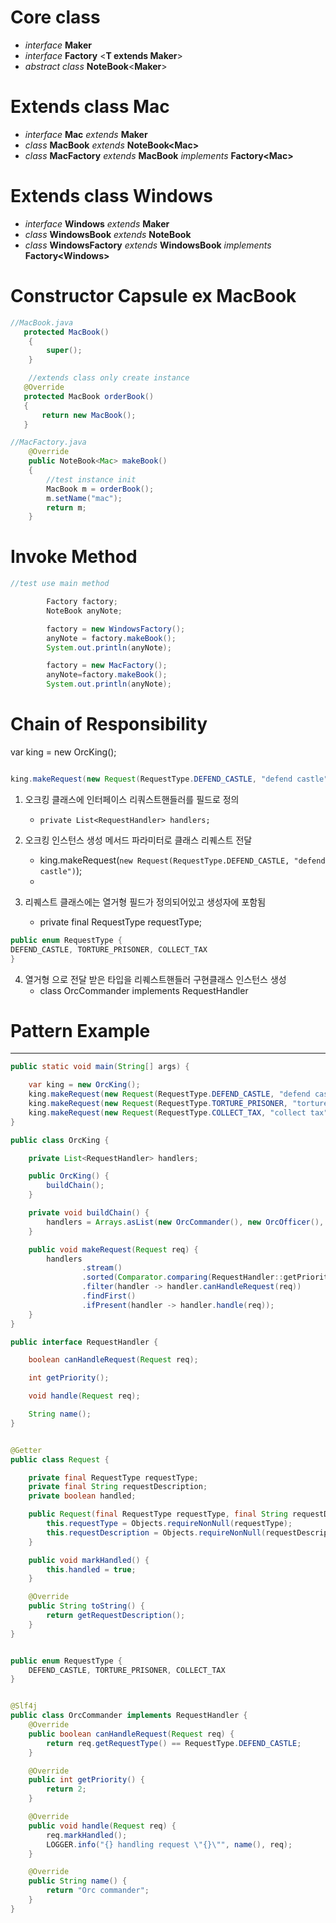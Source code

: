 # Core class

- *interface* __Maker__
- *interface* __Factory__ <**T extends Maker**>
- *abstract class* __NoteBook__<**Maker**>

# Extends class Mac

- _interface_ __Mac__ _extends_ **Maker**
- _class_ __MacBook__ _extends_ **NoteBook<**Mac**>**
- *class* __MacFactory__ _extends_ **MacBook** _implements_ **Factory<**Mac**>**

# Extends class Windows

- *interface* __Windows__ _extends_ **Maker**
- *class* __WindowsBook__ _extends_ **NoteBook<Windows>**
- *class* __WindowsFactory__ _extends_ **WindowsBook** _implements_ **Factory<**Windows**>**


# Constructor Capsule ex MacBook

```java
//MacBook.java
   protected MacBook()
    {
        super();
    }

    //extends class only create instance
   @Override
   protected MacBook orderBook()
   {    
       return new MacBook();
   }

```
```java
//MacFactory.java
    @Override
    public NoteBook<Mac> makeBook()
    {
        //test instance init
        MacBook m = orderBook();
        m.setName("mac");
        return m;
    }
```

# Invoke Method

```java
//test use main method

        Factory factory;
        NoteBook anyNote;

        factory = new WindowsFactory();
        anyNote = factory.makeBook();
        System.out.println(anyNote);

        factory = new MacFactory();
        anyNote=factory.makeBook();
        System.out.println(anyNote);
```
       



# Chain of Responsibility

var king = new OrcKing();
```java

king.makeRequest(new Request(RequestType.DEFEND_CASTLE, "defend castle"));
```

 1. 오크킹 클래스에 인터페이스 리쿼스트핸들러를 필드로 정의 
    - `private List<RequestHandler> handlers;`

2. 오크킹 인스턴스 생성 메서드 파라미터로 클래스 리퀘스트 전달
    - king.makeRequest(`new Request(RequestType.DEFEND_CASTLE, "defend castle")`);
    - 
3. 리퀘스트 클래스에는 열거형 필드가 정의되어있고 생성자에 포함됨
    -  private final RequestType requestType;
```java
public enum RequestType {
DEFEND_CASTLE, TORTURE_PRISONER, COLLECT_TAX
}
```

4. 열거형 으로 전달 받은 타입을 리퀘스트핸들러 구현클래스 인스턴스 생성
    - class OrcCommander implements RequestHandler


# Pattern Example

---

```java
public static void main(String[] args) {

    var king = new OrcKing();
    king.makeRequest(new Request(RequestType.DEFEND_CASTLE, "defend castle"));
    king.makeRequest(new Request(RequestType.TORTURE_PRISONER, "torture prisoner"));
    king.makeRequest(new Request(RequestType.COLLECT_TAX, "collect tax"));
}

```

```java
public class OrcKing {

    private List<RequestHandler> handlers;

    public OrcKing() {
        buildChain();
    }

    private void buildChain() {
        handlers = Arrays.asList(new OrcCommander(), new OrcOfficer(), new OrcSoldier());
    }

    public void makeRequest(Request req) {
        handlers
                .stream()
                .sorted(Comparator.comparing(RequestHandler::getPriority))
                .filter(handler -> handler.canHandleRequest(req))
                .findFirst()
                .ifPresent(handler -> handler.handle(req));
    }
}
```

```java
public interface RequestHandler {

    boolean canHandleRequest(Request req);

    int getPriority();

    void handle(Request req);

    String name();
}

```

```java

@Getter
public class Request {

    private final RequestType requestType;
    private final String requestDescription;
    private boolean handled;

    public Request(final RequestType requestType, final String requestDescription) {
        this.requestType = Objects.requireNonNull(requestType);
        this.requestDescription = Objects.requireNonNull(requestDescription);
    }

    public void markHandled() {
        this.handled = true;
    }

    @Override
    public String toString() {
        return getRequestDescription();
    }
}
```


```java

public enum RequestType {
    DEFEND_CASTLE, TORTURE_PRISONER, COLLECT_TAX
}
```

```java

@Slf4j
public class OrcCommander implements RequestHandler {
    @Override
    public boolean canHandleRequest(Request req) {
        return req.getRequestType() == RequestType.DEFEND_CASTLE;
    }

    @Override
    public int getPriority() {
        return 2;
    }

    @Override
    public void handle(Request req) {
        req.markHandled();
        LOGGER.info("{} handling request \"{}\"", name(), req);
    }

    @Override
    public String name() {
        return "Orc commander";
    }
}
```
